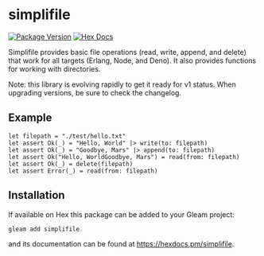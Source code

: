 # simplifile

[![Package Version](https://img.shields.io/hexpm/v/simplifile)](https://hex.pm/packages/simplifile)
[![Hex Docs](https://img.shields.io/badge/hex-docs-ffaff3)](https://hexdocs.pm/simplifile/)

Simplifile provides basic file operations (read, write, append, and delete) that work
for all targets (Erlang, Node, and Deno). It also provides functions for working with directories.

Note: this library is evolving rapidly to get it ready for v1 status. When upgrading versions,
be sure to check the changelog. 

## Example
```gleam
let filepath = "./test/hello.txt"
let assert Ok(_) = "Hello, World" |> write(to: filepath)
let assert Ok(_) = "Goodbye, Mars" |> append(to: filepath)
let assert Ok("Hello, WorldGoodbye, Mars") = read(from: filepath)
let assert Ok(_) = delete(filepath)
let assert Error(_) = read(from: filepath)
```

## Installation

If available on Hex this package can be added to your Gleam project:

```sh
gleam add simplifile
```

and its documentation can be found at <https://hexdocs.pm/simplifile>.
